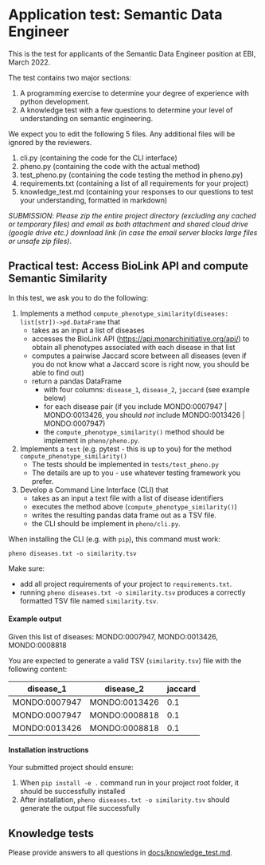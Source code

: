 # Application test: Semantic Data Engineer

This is the test for applicants of the Semantic Data Engineer position at EBI, March 2022.

The test contains two major sections:

1. A programming exercise to determine your degree of experience with python development.
2. A knowledge test with a few questions to determine your level of understanding on semantic engineering.

We expect you to edit the following 5 files. Any additional files will be ignored by the reviewers.

1. cli.py (containing the code for the CLI interface)
1. pheno.py (containing the code with the actual method)
1. test_pheno.py (containing the code testing the method in pheno.py)
1. requirements.txt (containing a list of all requirements for your project)
1. knowledge_test.md (containing your responses to our questions to test your understanding, formatted in markdown)

*SUBMISSION*: _Please zip the entire project directory (excluding any cached or temporary files) and email as both attachment and shared cloud drive (google drive etc.) download link (in case the email server blocks large files or unsafe zip files)_.

## Practical test: Access BioLink API and compute Semantic Similarity

In this test, we ask you to do the following:

1. Implements a method `compute_phenotype_similarity(diseases: list[str])->pd.DataFrame` that
   - takes as an input a list of diseases
   - accesses the BioLink API (https://api.monarchinitiative.org/api/) to obtain all phenotypes associated with each disease in that list
   - computes a pairwise Jaccard score between all diseases (even if you do not know what a Jaccard score is right now, you should be able to find out)
   - return a pandas DataFrame 
     - with four columns: `disease_1`, `disease_2`, `jaccard` (see example below)
     - for each disease pair (if you include MONDO:0007947 | MONDO:0013426, you should _not_ include MONDO:0013426 | MONDO:0007947)
     - the `compute_phenotype_similarity()` method should be implement in `pheno/pheno.py`.
1. Implements a `test` (e.g. pytest - this is up to you) for the method `compute_phenotype_similarity()`
   - The tests should be implemented in `tests/test_pheno.py`
   - The details are up to you - use whatever testing framework you prefer.
1. Develop a Command Line Interface (CLI) that 
   - takes as an input a text file with a list of disease identifiers
   - executes the method above (`compute_phenotype_similarity()`)
   - writes the resulting pandas data frame out as a TSV file.
   - the CLI should be implement in `pheno/cli.py`.

When installing the CLI (e.g. with `pip`), this command must work:

```
pheno diseases.txt -o similarity.tsv
```

Make sure:

- add all project requirements of your project to `requirements.txt`.
- running `pheno diseases.txt -o similarity.tsv` produces a correctly formatted TSV file named `similarity.tsv`.

#### Example output

Given this list of diseases: MONDO:0007947, MONDO:0013426, MONDO:0008818

You are expected to generate a valid TSV (`similarity.tsv`) file with the following content:

| disease_1 | disease_2 | jaccard |
| --------- | --------- | ------- |
| MONDO:0007947 | MONDO:0013426 | 0.1 |
| MONDO:0007947 | MONDO:0008818 | 0.1 |
| MONDO:0013426 | MONDO:0008818 | 0.1 |

#### Installation instructions

Your submitted project should ensure:

1.   When `pip install -e .` command run in your project root folder, it should be successfully installed
1.   After installation, `pheno diseases.txt -o similarity.tsv` should generate the output file successfully

## Knowledge tests

Please provide answers to all questions in [docs/knowledge_test.md](docs/knowledge_test.md).
